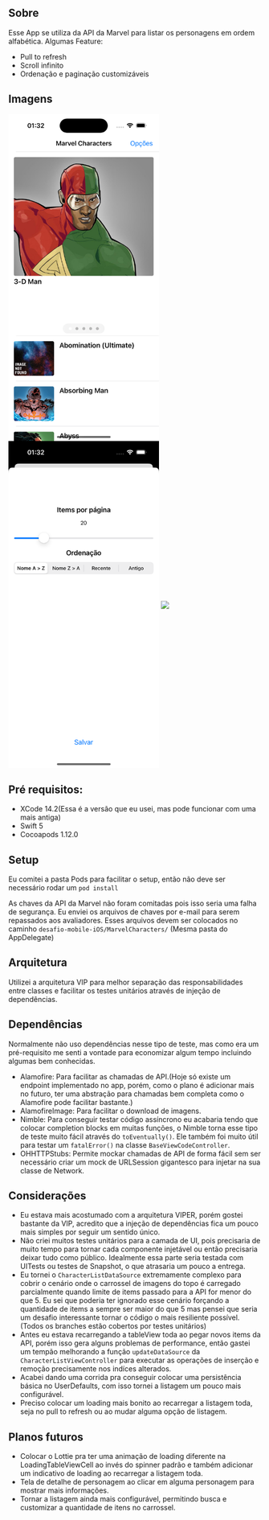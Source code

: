 ## Sobre

Esse App se utiliza da API da Marvel para listar os personagens em ordem alfabética.
Algumas Feature:
- Pull to refresh
- Scroll infinito
- Ordenação e paginação customizáveis

## Imagens
<img src="./Images/Screenshot1.png" width="300" align="center">
<img src="./Images/Screenshot2.png" width="300" align="center">
<img src="./Images/Video.gif" width="300" align="center">

## Pré requisitos:
- XCode 14.2(Essa é a versão que eu usei, mas pode funcionar com uma mais antiga)
- Swift 5
- Cocoapods 1.12.0

## Setup
Eu comitei a pasta Pods para facilitar o setup, então não deve ser necessário rodar um `pod install`

As chaves da API da Marvel não foram comitadas pois isso seria uma falha de segurança. Eu enviei os arquivos de chaves por e-mail para serem repassados aos avaliadores. Esses arquivos devem ser colocados no caminho `desafio-mobile-iOS/MarvelCharacters/` (Mesma pasta do AppDelegate)

## Arquitetura
Utilizei a arquitetura VIP para melhor separação das responsabilidades entre classes e facilitar os testes unitários através de injeção de dependências.

## Dependências
Normalmente não uso dependências nesse tipo de teste, mas como era um pré-requisito me senti a vontade para economizar algum tempo incluindo algumas bem conhecidas.
 - Alamofire: Para facilitar as chamadas de API.(Hoje só existe um endpoint implementado no app, porém, como o plano é adicionar mais no futuro, ter uma abstração para chamadas bem completa como o Alamofire pode facilitar bastante.)
 - AlamofireImage: Para facilitar o download de imagens.
 - Nimble: Para conseguir testar código assíncrono eu acabaria tendo que colocar completion blocks em muitas funções, o Nimble torna esse tipo de teste muito fácil através do `toEventually()`. Ele também foi muito útil para testar um `fatalError()` na classe `BaseViewCodeController`.
 - OHHTTPStubs: Permite mockar chamadas de API de forma fácil sem ser necessário criar um mock de URLSession gigantesco para injetar na sua classe de Network.
 
 
## Considerações
- Eu estava mais acostumado com a arquitetura VIPER, porém gostei bastante da VIP, acredito que a injeção de dependências fica um pouco mais simples por seguir um sentido único.
- Não criei muitos testes unitários para a camada de UI, pois precisaria de muito tempo para tornar cada componente injetável ou então precisaria deixar tudo como público. Idealmente essa parte seria testada com UITests ou testes de Snapshot, o que atrasaria um pouco a entrega.
- Eu tornei o `CharacterListDataSource` extremamente complexo para cobrir o cenário onde o carrossel de imagens do topo é carregado parcialmente quando limite de items passado para a API for menor do que 5. Eu sei que poderia ter ignorado esse cenário forçando a quantidade de items a sempre ser maior do que 5 mas pensei que seria um desafio interessante tornar o código o mais resiliente possível. (Todos os branches estão cobertos por testes unitários)
- Antes eu estava recarregando a tableView toda ao pegar novos items da API, porém isso gera alguns problemas de performance, então gastei um tempão melhorando a função `updateDataSource` da `CharacterListViewController` para executar as operações de inserção e remoção precisamente nos indíces alterados.
- Acabei dando uma corrida pra conseguir colocar uma persistência básica no UserDefaults, com isso tornei a listagem um pouco mais configurável.
- Preciso colocar um loading mais bonito ao recarregar a listagem toda, seja no pull to refresh ou ao mudar alguma opção de listagem.

 
## Planos futuros
- Colocar o Lottie pra ter uma animação de loading diferente na LoadingTableViewCell ao invés do spinner padrão e também adicionar um indicativo de loading ao recarregar a listagem toda.
- Tela de detalhe de personagem ao clicar em alguma personagem para mostrar mais informações. 
- Tornar a listagem ainda mais configurável, permitindo busca e customizar a quantidade de itens no carrossel.
